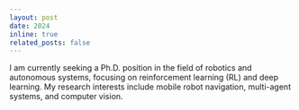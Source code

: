 ```yaml
---
layout: post
date: 2024
inline: true
related_posts: false
---
```


I am currently seeking a Ph.D. position in the field of robotics and autonomous systems, focusing on reinforcement learning (RL) and deep learning. My research interests include mobile robot navigation, multi-agent systems, and computer vision.
<!-- A simple inline announcement with Markdown emoji! :sparkles: :smile: -->
